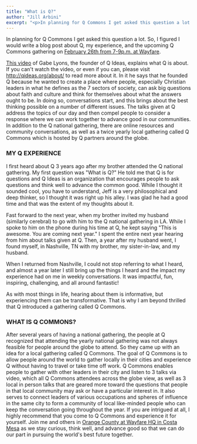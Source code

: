 ```yaml
---
title: "What is Q?"
author: "Jill Arbini"
excerpt: "<p>In planning for Q Commons I get asked this question a lot. So, I figured I would write a blog post about Q, my experience, and the upcoming Q Commons gathering on February 26th from 7-9p.m. at Wayfare.</p>"
---
```


<div class="fotorama fotorama-wayfare" data-width="100%" data-maxheight="500" data-nav="thumbs" data-allowfullscreen="true" data-fit="contain" data-loop="true" data-keyboard="true" data-navposition="top">
  <a href="{{ 'posts/2015-02-23-what-is-q/q-commons.jpg' | asset_path }}"></a>
</div>

In planning for Q Commons I get asked this question a lot. So, I figured I would write a blog post about Q, my experience, and the upcoming Q Commons gathering on <a href="http://qideas.org/qcommons/costamesa/">February 26th from 7-9p.m. at Wayfare</a>.

<a href="http://qideas.org/videos/what-is-q/">This video</a> of Gabe Lyons, the founder of Q Ideas, explains what Q is about. If you can't watch the video, or even if you can, please visit <a href="http://qideas.org/about/">http://qideas.org/about/</a> to read more about it. In it he says that he founded Q because he wanted to create a place where people, especially Christian leaders in what he defines as the 7 sectors of society, can ask big questions about faith and culture and think for themselves about what the answers ought to be. In doing so, conversations start, and this brings about the best thinking possible on a number of different issues. The talks given at Q address the topics of our day and then compel people to consider a response where we can work together to advance good in our communities. In addition to the Q national gathering, there are online resources and community conversations, as well as a twice yearly local gathering called Q Commons which is hosted by Q partners around the globe.

### MY Q EXPERIENCE

I first heard about Q 3 years ago after my brother attended the Q national gathering. My first question was "What is Q?" He told me that Q is for questions and Q Ideas is an organization that encourages people to ask questions and think well to advance the common good. While I thought it sounded cool, you have to understand, Jeff is a very philosophical and deep thinker, so I thought it was right up his alley. I was glad he had a good time and that was the extent of my thoughts about it.

Fast forward to the next year, when my brother invited my husband (similarly cerebral) to go with him to the Q national gathering in LA. While I spoke to him on the phone during his time at Q, he kept saying "This is awesome. You are coming next year." I spent the entire next year hearing from him about talks given at Q. Then, a year after my husband went, I found myself, in Nashville, TN with my brother, my sister-in-law, and my husband.

When I returned from Nashville, I could not stop referring to what I heard, and almost a year later I still bring up the things I heard and the impact my experience had on me in weekly conversations. It was impactful, fun, inspiring, challenging, and all around fantastic!

As with most things in life, hearing about them is informative, but experiencing them can be transformative. That is why I am beyond thrilled that Q introduced a gathering called Q Commons.

### WHAT IS Q COMMONS?

After several years of having a national gathering, the people at Q recognized that attending the yearly national gathering was not always feasible for people around the globe to attend. So they came up with an idea for a local gathering called Q Commons. The goal of Q Commons is to allow people around the world to gather locally in their cities and experience Q without having to travel or take time off work. Q Commons enables people to gather with other leaders in their city and listen to 3 talks via video, which all Q Commons attendees across the globe view, as well as 3 local in person talks that are geared more toward the questions that people in that local community may ask or have a particular interest in. It also serves to connect leaders of various occupations and spheres of influence in the same city to form a community of local like-minded people who can keep the conversation going throughout the year. If you are intrigued at all, I highly recommend that you come to Q Commons and experience it for yourself. Join me and others in <a href="http://qideas.org/qcommons/costamesa/">Orange County at Wayfare HQ in Costa Mesa</a> as we stay curious, think well, and advance good so that we can do our part in pursuing the world's best future together.
